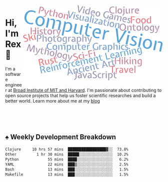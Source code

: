 <img src="https://raw.githubusercontent.com/rexwangcc/rexwangcc/master/myself.png" alt="Rex!" width="450" height="250" align="right">

# Hi, I'm Rex 👋

I'm a software engineer at [Broad Institute of MIT and Harvard](https://www.broadinstitute.org/). I'm passionate about contributing to open source projects that help us foster scientific researches and build a better world. Learn more about me at my [blog](https://rexwang.cc)

<br>
<br>
<br>

<table>
<tr valign="top" width="50%">
<!-- <td > -->

## ♠ Weekly Development Breakdown

<!-- code_time starts -->

```text
Clojure     10 hrs 57 mins  █████████████████▓░░  73.8%
Other         1 hr 30 mins  █████░░░░░░░░░░░░░░░  10.2%
Python             55 mins  ████░░░░░░░░░░░░░░░░   6.2%
YAML               22 mins  ███▒░░░░░░░░░░░░░░░░   2.5%
Bash               13 mins  ███░░░░░░░░░░░░░░░░░   1.5%
Makefile           13 mins  ███░░░░░░░░░░░░░░░░░   1.5%
```

<!-- code_time ends -->

<!-- Placeholder for my Game statuses -->

<!-- <td valign="top" width="50%">

#### ♦ My Personal Progress

</td> -->

</tr>
</table>
